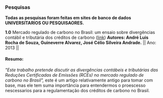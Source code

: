 ### Pesquisas
**Todas as pesquisas foram feitas em sites de banco de dados UNIVERSITARIOS OU PESQUISAORES.**

 **1.0** Mercado regulado de carbono no Brasil: um ensaio sobre divergências contábil e tributária dos créditos de carbono ([link](https://www.scielo.br/j/osoc/a/DWXT3BmCyyXRtk7yDwdrPpG/#))
 **Autores: André Luis Rocha de Souza, Guineverre Alvarez, José Célio Silveira Andrade.** || Ano: 2013 ||

 #### Resumo:

*"Este trabalho pretende discutir as divergências contábeis e tributárias das Reduções Certificadas de Emissões (RCEs) no mercado regulado de carbono no Brasil",* este é um artigo relativamente antigo para tomar com base, mas ele tem suma importância para entendermos o proescesso nescessarios para a regulamentação dos créditos de carbono no Brasil.
 
